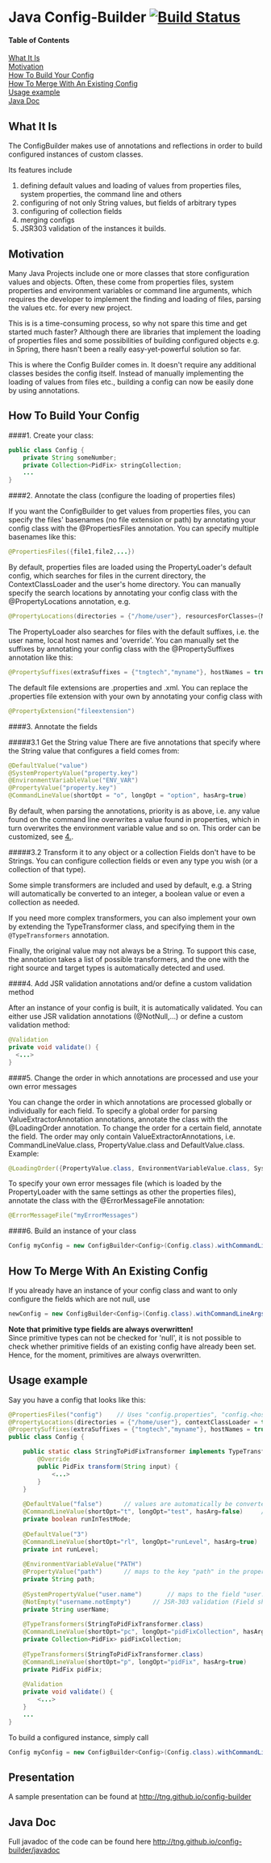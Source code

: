 Java Config-Builder  [![Build Status](https://travis-ci.org/TNG/config-builder.png?branch=master)](https://travis-ci.org/TNG/config-builder)
==================

#### Table of Contents
[What It Is](#what-is-it)  
[Motivation](#motivation)    
[How To Build Your Config](#how-to-build-your-config)  
[How To Merge With An Existing Config](#how-to-merge-with-an-existing-config)  
[Usage example](#usage-example)  
[Java Doc](#java-doc)  

What It Is
----------

The ConfigBuilder makes use of annotations and reflections in order to build configured instances of custom classes. 

Its features include   
1. defining default values and loading of values from properties files, system properties, the command line and others  
2. configuring of not only String values, but fields of arbitrary types  
3. configuring of collection fields   
4. merging configs   
5. JSR303 validation of the instances it builds.  

Motivation
----------

Many Java Projects include one or more classes that store configuration values and objects. Often, these come from
properties files, system properties and environment variables or command line arguments, which requires the developer
to implement the finding and loading of files, parsing the values etc. for every new project.

This is is a time-consuming process, so why not spare this time and get started much faster? Although there are libraries
that implement the loading of properties files and some possibilities of building configured objects e.g. in Spring, 
there hasn't been a really easy-yet-powerful solution so far.

This is where the Config Builder comes in. It doesn't require any additional classes besides the config itself. 
Instead of manually implementing the loading of values from files etc., building a config can now be easily done 
by using annotations.

How To Build Your Config
------------------------

####1. Create your class:
```java
public class Config {
    private String someNumber;
    private Collection<PidFix> stringCollection;
    ...
}
```
####2. Annotate the class (configure the loading of properties files)

If you want the ConfigBuilder to get values from properties files, 
you can specify the files' basenames (no file extension or path) by 
annotating your config class with the @PropertiesFiles annotation. 
You can specify multiple basenames like this: 
```java
@PropertiesFiles({file1,file2,...})
```

By default, properties files are loaded using the PropertyLoader's default config, which 
searches for files in the current directory, the ContextClassLoader and the user's home directory.
You can manually specify the search locations by annotating your config class with the @PropertyLocations annotation, e.g.
```java
@PropertyLocations(directories = {"/home/user"}, resourcesForClasses={MyApp.class}, contextClassLoader = true)
```

The PropertyLoader also searches for files with the default suffixes, i.e. the user name, local host names and 'override'.
You can manually set the suffixes by annotating your config class with the @PropertySuffixes annotation like this:
```java
@PropertySuffixes(extraSuffixes = {"tngtech","myname"}, hostNames = true)
```

The default file extensions are .properties and .xml. You can replace the .properties file extension with your own
by annotating your config class with 
```java
@PropertyExtension("fileextension")
```

####3. Annotate the fields

#####3.1 Get the String value
There are five annotations that specify where the String value that configures a field comes from:
```java
@DefaultValue("value")
@SystemPropertyValue("property.key")
@EnvironmentVariableValue("ENV_VAR")
@PropertyValue("property.key")
@CommandLineValue(shortOpt = "o", longOpt = "option", hasArg=true)
```

By default, when parsing the annotations, priority is as above, i.e. any value found on the command line overwrites a value found in properties, which in turn overwrites the environment variable value and so on.
This order can be customized, see [4.](#4-change-the-order-in-which-annotations-are-processed-and-use-your-own-error-messages).

#####3.2 Transform it to any object or a collection
Fields don't have to be Strings. You can configure collection fields or even any type you wish (or a collection of that type).

Some simple transformers are included and used by default, e.g. a String will automatically be converted to an integer, a
boolean value or even a collection as needed.

If you need more complex transformers, you can also implement your own by extending the TypeTransformer class, and specifying them in the ```@TypeTransformers``` annotation.
 
Finally, the original value may not always be a String. To support this case, the annotation takes a list of possible transformers, and the one with the right 
source and target types is automatically detected and used. 
 
####4. Add JSR validation annotations and/or define a custom validation method

After an instance of your config is built, it is automatically validated. You can either use JSR validation annotations
(@NotNull,...) or define a custom validation method:

```java
@Validation
private void validate() {
  <...>
}
```

####5. Change the order in which annotations are processed and use your own error messages

You can change the order in which annotations are processed globally or individually for each field.
To specify a global order for parsing ValueExtractorAnnotation annotations, annotate the class with the
@LoadingOrder annotation. To change the order for a certain field, annotate the field.
The order may only contain ValueExtractorAnnotations, i.e. 
CommandLineValue.class, PropertyValue.class and DefaultValue.class. Example:
```java
@LoadingOrder({PropertyValue.class, EnvironmentVariableValue.class, SystemPropertyValue.class, CommandLineValue.class, DefaultValue.class})
```

To specify your own error messages file (which is loaded by the PropertyLoader with the same settings as other the properties files), 
annotate the class with the @ErrorMessageFile annotation:
```java
@ErrorMessageFile("myErrorMessages")
```

####6. Build an instance of your class
```java
Config myConfig = new ConfigBuilder<Config>(Config.class).withCommandLineArgs(args).build();
```
How To Merge With An Existing Config
------------------------------------

If you already have an instance of your config class and want to only configure the fields which are not null, use
```java
newConfig = new ConfigBuilder<Config>(Config.class).withCommandLineArgs(args).merge(existingConfig);
```
<b>Note that primitive type fields are always overwritten!</b>   
Since primitive types can not be checked for 'null', it is not possible to check whether primitive fields of an existing config 
have already been set. Hence, for the moment, primitives are always overwritten.

Usage example
-------------
Say you have a config that looks like this:
```java
@PropertiesFiles("config")    // Uses "config.properties", "config.<hostname>.properties", etc.
@PropertyLocations(directories = {"/home/user"}, contextClassLoader = true)
@PropertySuffixes(extraSuffixes = {"tngtech","myname"}, hostNames = true)
public class Config {

    public static class StringToPidFixTransformer implements TypeTransformer<String,PidFix> {
        @Override
        public PidFix transform(String input) {
            <...>
        }
    }
    
    @DefaultValue("false")      // values are automatically be converted to primitive types
    @CommandLineValue(shortOpt="t", longOpt="test", hasArg=false)     // this is a flag argument
    private boolean runInTestMode;
    
    @DefaultValue("3")
    @CommandLineValue(shortOpt="rl", longOpt="runLevel", hasArg=true)
    private int runLevel;
    
    @EnvironmentVariableValue("PATH")
    @PropertyValue("path")      // maps to the key "path" in the properties file
    private String path;
 
    @SystemPropertyValue("user.name")       // maps to the field "user.name" in the system properties
    @NotEmpty("username.notEmpty")      // JSR-303 validation (Field should not be empty)
    private String userName;
 
    @TypeTransformers(StringToPidFixTransformer.class)
    @CommandLineValue(shortOpt="pc", longOpt="pidFixCollection", hasArg=true)
    private Collection<PidFix> pidFixCollection;
    
    @TypeTransformers(StringToPidFixTransformer.class)
    @CommandLineValue(shortOpt="p", longOpt="pidFix", hasArg=true)
    private PidFix pidFix;
 
    @Validation
    private void validate() {
        <...>
    }
    ...
}
```
To build a configured instance, simply call
```java
Config myConfig = new ConfigBuilder<Config>(Config.class).withCommandLineArgs(args).build();
```

Presentation
--------

A sample presentation can be found at http://tng.github.io/config-builder


Java Doc
--------

Full javadoc of the code can be found here http://tng.github.io/config-builder/javadoc
